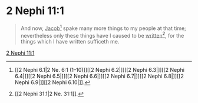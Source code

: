 # 2 Nephi 11:1

> And now, <u>Jacob</u>[^a] spake many more things to my people at that time; nevertheless only these things have I caused to be <u>written</u>[^b], for the things which I have written sufficeth me.

[2 Nephi 11:1](https://www.churchofjesuschrist.org/study/scriptures/bofm/2-ne/11?lang=eng&id=p1#p1)


[^a]: [[2 Nephi 6.1|2 Ne. 6:1 (1–10)]][[2 Nephi 6.2|]][[2 Nephi 6.3|]][[2 Nephi 6.4|]][[2 Nephi 6.5|]][[2 Nephi 6.6|]][[2 Nephi 6.7|]][[2 Nephi 6.8|]][[2 Nephi 6.9|]][[2 Nephi 6.10|]].  
[^b]: [[2 Nephi 31.1|2 Ne. 31:1]].  
